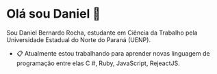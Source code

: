 # Olá sou Daniel 🚀

Sou Daniel Bernardo Rocha, estudante em Ciência da Trabalho pela Universidade Estadual do Norte do Paraná (UENP).

- 📋 Atualmente estou trabalhando para aprender novas linguagem de programação entre elas C #, Ruby, JavaScript, RejeactJS.